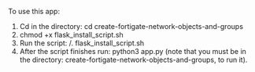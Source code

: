 To use this app:
1.	Cd in the directory: cd create-fortigate-network-objects-and-groups
2.	chmod +x flask_install_script.sh
3.	Run the script: /. flask_install_script.sh
4.	After the script finishes run: python3 app.py (note that you must be in the directory: create-fortigate-network-objects-and-groups, to run it).
